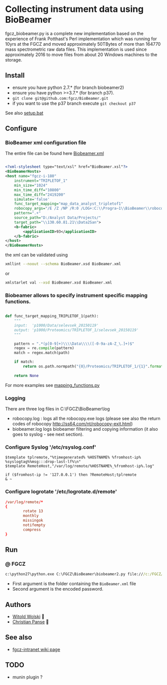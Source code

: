 # Collecting instrument data using BioBeamer

fgcz_biobeamer.py is a complete new implementation based on the experience of
Frank Potthast's Perl implementation which was running for 10yrs at the FGCZ and
moved approximately 50TBytes of more than 164770 mass spectrometric raw data files.
This implementation is used since approximately 2016 to move files from about 20 Windows machines to the storage.

## Install 
* ensure you have python 2.7.* (for branch biobeamer2)
* ensure you have python >=3.7.*  (for branch p37).
* ```git clone git@github.com:fgcz/BioBeamer.git```
* if you want to use the p37 branch execute ```git checkout p37```

See also [setup.bat](https://github.com/fgcz/BioBeamer/blob/biobeamer2/setup.bat)


## Configure 

### BioBeamer xml configuration file

The entire file can be found here [Biobeamer.xml](https://github.com/fgcz/BioBeamer/blob/biobeamer2/BioBeamer2.xml)


```xml

<?xml-stylesheet type="text/xsl" href="BioBeamer.xsl"?>
<BioBeamerHosts>
<host name="fgcz-i-180" 
    instrument="TRIPLETOF_1"
    min_size="1024" 
    min_time_diff="10800" 
    max_time_diff="2419200" 
    simulate='false' 
    func_target_mapping="map_data_analyst_tripletof1" 
    robocopy_args="/E /Z /NP /R:0 /LOG+:C:\\Progra~1\\BioBeamer\\robocopy.log"
    pattern=".+" 
    source_path="D:/Analyst Data/Projects/" 
    target_path="\\130.60.81.21\\Data2San">
    <b-fabric>
        <applicationID>93</applicationID>
    </b-fabric>
</host>
</BioBeamerHosts>

```

the xml can be validated using

```bash
xmllint --noout --schema BioBeamer.xsd BioBeamer.xml
```

or 

```bash
xmlstarlet val --xsd BioBeamer.xsd BioBeamer.xml
```

### Biobeamer allows to specify instrument specific mapping functions.

```python

def func_target_mapping_TRIPLETOF_1(path):
    """
    input:  'p1000/Data/selevsek_20150119'
    output: 'p1000/Proteomics/TRIPLETOF_1/selevsek_20150119'
    """

    pattern = ".*(p[0-9]+)\\\\Data\\\\([-0-9a-zA-Z_\.]+)$"
    regex = re.compile(pattern)
    match = regex.match(path)

    if match:
        return os.path.normpath("{0}/Proteomics/TRIPLETOF_1/{1}".format(match.group(1), match.group(2)))
       
    return None
```

For more examples see [mapping_functions.py](https://github.com/fgcz/BioBeamer/blob/biobeamer2/mapping_functions.py)

### Logging

There are three log files in C:\FGCZ\BioBeamer\log

- robocopy.log : logs all the robocopy.exe logs (please see also the return codes of robocopy http://ss64.com/nt/robocopy-exit.html)
- biobeamer.log logs biobeamer filtering and copying information (it also goes to syslog - see next section).


### Configure Syslog '/etc/rsyslog.conf' 

```syslog
$template tplremote,"%timegenerated% %HOSTNAME% %fromhost-ip% %syslogtag%%msg:::drop-last-lf%\n"
$template RemoteHost,"/var/log/remote/%HOSTNAME%_%fromhost-ip%.log"

if ($fromhost-ip != '127.0.0.1') then ?RemoteHost;tplremote  
& ~
```

### Configure logrotate '/etc/logrotate.d/remote'
```conf
/var/log/remote/*
{
        rotate 13
        monthly
        missingok
        notifempty
        compress
}
```

## Run

### @ FGCZ

```cmd
c:\python27\python.exe C:\FGCZ\BioBeamer\biobeamer2.py file:///c:/FGCZ/BioBeamer <base64encoded password>
```

- First argument is the folder containing the `BioBeamer.xml` file
- Second argument is the encoded password. 


## Authors
- [Witold Wolski](http://www.fgcz.ch/the-center/people/wolski.html) :rocket:
- [Christian Panse](http://www.fgcz.ch/the-center/people/panse.html) :rocket:

## See also
* [fgcz-intranet wiki page](http://fgcz-intranet.uzh.ch/tiki-index.php?page=BioBeamer)

## TODO
* munin plugin ?
